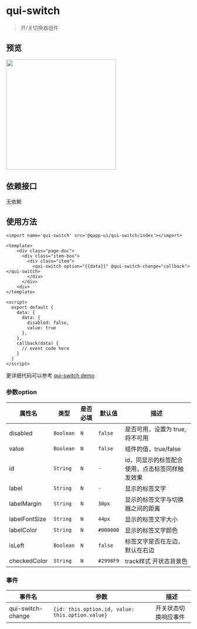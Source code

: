 # qui-switch

> 开/关切换器组件

## 预览

<img src="https://qapp-ui.github.io/qapp-ui/docs/assets/qui-switch.gif" width="300"/>

## 依赖接口

无依赖

## 使用方法
	
```ux
<import name='qui-switch' src='@qapp-ui/qui-switch/index'></import>

<template>
    <div class="page-doc">
      <div class="item-box">
        <div class="item">
          <qui-switch option="{{data}}" @qui-switch-change="callback"></qui-switch>
        </div>
      </div>
    <div>
</template>

<script>
  export default {
    data: {
      data: {
        disabled: false,
        value: true
      },
    },
    callback(data) {
      // event code here
    }
  }
</script>
```

更详细代码可以参考 [qui-switch demo](https://github.com/qapp-ui/qapp-ui/blob/master/src/Switch/index.ux)

### 参数option

| 属性名 | 类型 | 是否必填 | 默认值 | 描述 |
|-------------|------------|--------|-----|-----|
| disabled | `Boolean` |`N`| `false` | 是否可用，设置为 true, 将不可用 |
| value | `Boolean` |`N`| `false` | 组件的值，true/false |
| id | `String` |`N`| `-` | id，同显示的标签配合使用，点击标签同样触发效果 |
| label | `String` |`N`| `-` | 显示的标签文字 |
| labelMargin | `String` |`N`| `30px` | 显示的标签文字与切换器之间的距离 |
| labelFontSize | `String` |`N`| `44px` | 显示的标签文字大小 |
| labelColor | `String` |`N`| `#000000` | 显示的标签文字颜色 |
| isLeft | `Boolean` |`N`| `false` | 标签文字是否在左边，默认在右边 |
| checkedColor | `String` |`N`| `#2998F9` | track样式 开状态背景色 |

### 事件

| 事件名 | 参数 | 描述 | 
|-------|-----|-----|
| qui-switch-change | `{id: this.option.id, value: this.option.value}` | 开关状态切换响应事件 |

